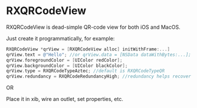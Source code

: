 # RXQRCodeView
RXQRCodeView is dead-simple QR-code view for both iOS and MacOS.

Just create it programmatically, for example:

```objective-c
RXQRCodeView *qrView = [RXQRCodeView alloc] initWithFrame:...]
qrView.text = @"Hello"; //or qrView.data = [NSData dataWithBytes:...];
qrView.foregroundColor = [UIColor redColor];
qrView.backgroundColor = [UIColor blackColor];
qrView.type = RXQRCodeTypeAztec; //default is RXQRCodeTypeQR
qrView.redundancy = RXQRCodeRedundancyHigh; //redundancy helps recover data from low quality images
```

OR

Place it in xib, wire an outlet, set properties, etc.
